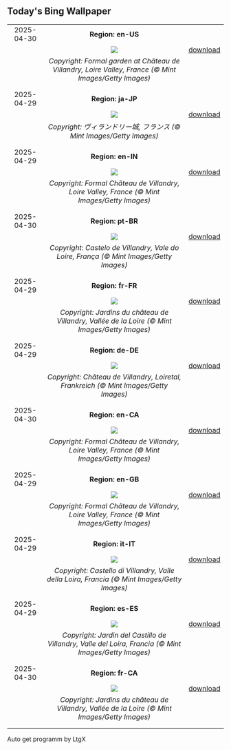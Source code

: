 ## Today's Bing Wallpaper
|      |      |      |
| :----: | :----: | :----: |
|2025-04-30|**Region: en-US**||
||![](https://www.bing.com/th?id=OHR.GardensVillandry_EN-US3529015856_UHD.jpg&pid=hp&w=1152&h=648&rs=1&c=4)| [download](https://www.bing.com/th?id=OHR.GardensVillandry_EN-US3529015856_UHD.jpg)|
||*Copyright: Formal garden at Château de Villandry, Loire Valley, France (© Mint Images/Getty Images)*
||
|||
|2025-04-29|**Region: ja-JP**||
||![](https://www.bing.com/th?id=OHR.GardensVillandry_JA-JP2835269741_UHD.jpg&pid=hp&w=1152&h=648&rs=1&c=4)| [download](https://www.bing.com/th?id=OHR.GardensVillandry_JA-JP2835269741_UHD.jpg)|
||*Copyright: ヴィランドリー城, フランス (© Mint Images/Getty Images)*
||
|||
|2025-04-29|**Region: en-IN**||
||![](https://www.bing.com/th?id=OHR.GardensVillandry_EN-IN2679118410_UHD.jpg&pid=hp&w=1152&h=648&rs=1&c=4)| [download](https://www.bing.com/th?id=OHR.GardensVillandry_EN-IN2679118410_UHD.jpg)|
||*Copyright: Formal Château de Villandry, Loire Valley, France (© Mint Images/Getty Images)*
||
|||
|2025-04-30|**Region: pt-BR**||
||![](https://www.bing.com/th?id=OHR.GardensVillandry_PT-BR2651560431_UHD.jpg&pid=hp&w=1152&h=648&rs=1&c=4)| [download](https://www.bing.com/th?id=OHR.GardensVillandry_PT-BR2651560431_UHD.jpg)|
||*Copyright: Castelo de Villandry, Vale do Loire, França (© Mint Images/Getty Images)*
||
|||
|2025-04-29|**Region: fr-FR**||
||![](https://www.bing.com/th?id=OHR.GardensVillandry_FR-FR7410166716_UHD.jpg&pid=hp&w=1152&h=648&rs=1&c=4)| [download](https://www.bing.com/th?id=OHR.GardensVillandry_FR-FR7410166716_UHD.jpg)|
||*Copyright: Jardins du château de Villandry, Vallée de la Loire (© Mint Images/Getty Images)*
||
|||
|2025-04-29|**Region: de-DE**||
||![](https://www.bing.com/th?id=OHR.GardensVillandry_DE-DE3270965160_UHD.jpg&pid=hp&w=1152&h=648&rs=1&c=4)| [download](https://www.bing.com/th?id=OHR.GardensVillandry_DE-DE3270965160_UHD.jpg)|
||*Copyright: Château de Villandry, Loiretal, Frankreich (© Mint Images/Getty Images)*
||
|||
|2025-04-30|**Region: en-CA**||
||![](https://www.bing.com/th?id=OHR.GardensVillandry_EN-CA7797620166_UHD.jpg&pid=hp&w=1152&h=648&rs=1&c=4)| [download](https://www.bing.com/th?id=OHR.GardensVillandry_EN-CA7797620166_UHD.jpg)|
||*Copyright: Formal Château de Villandry, Loire Valley, France (© Mint Images/Getty Images)*
||
|||
|2025-04-29|**Region: en-GB**||
||![](https://www.bing.com/th?id=OHR.GardensVillandry_EN-GB9000201088_UHD.jpg&pid=hp&w=1152&h=648&rs=1&c=4)| [download](https://www.bing.com/th?id=OHR.GardensVillandry_EN-GB9000201088_UHD.jpg)|
||*Copyright: Formal Château de Villandry, Loire Valley, France (© Mint Images/Getty Images)*
||
|||
|2025-04-29|**Region: it-IT**||
||![](https://www.bing.com/th?id=OHR.GardensVillandry_IT-IT2296635680_UHD.jpg&pid=hp&w=1152&h=648&rs=1&c=4)| [download](https://www.bing.com/th?id=OHR.GardensVillandry_IT-IT2296635680_UHD.jpg)|
||*Copyright: Castello di Villandry, Valle della Loira, Francia (© Mint Images/Getty Images)*
||
|||
|2025-04-29|**Region: es-ES**||
||![](https://www.bing.com/th?id=OHR.GardensVillandry_ES-ES9696020463_UHD.jpg&pid=hp&w=1152&h=648&rs=1&c=4)| [download](https://www.bing.com/th?id=OHR.GardensVillandry_ES-ES9696020463_UHD.jpg)|
||*Copyright: Jardin del Castillo de Villandry, Valle del Loira, Francia (© Mint Images/Getty Images)*
||
|||
|2025-04-30|**Region: fr-CA**||
||![](https://www.bing.com/th?id=OHR.GardensVillandry_FR-CA0608759870_UHD.jpg&pid=hp&w=1152&h=648&rs=1&c=4)| [download](https://www.bing.com/th?id=OHR.GardensVillandry_FR-CA0608759870_UHD.jpg)|
||*Copyright: Jardins du château de Villandry, Vallée de la Loire (© Mint Images/Getty Images)*
||
|||

Auto get programm by LtgX
